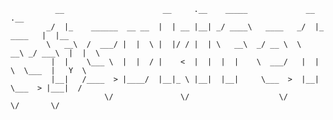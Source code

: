               __                      __     .__    _____             __             .__     
            _/  |_    ______  __ __  |  | __ |__| _/ ____\   ____   _/  |_    ____   |  |__  
            \   __\  /  ___/ |  |  \ |  |/ / |  | \   __\  _/ __ \  \   __\ _/ ___\  |  |  \ 
             |  |    \___ \  |  |  / |    <  |  |  |  |    \  ___/   |  |   \  \___  |   Y  \
             |__|   /____  > |____/  |__|_ \ |__|  |__|     \___  >  |__|    \___  > |___|  /
                         \/               \/                    \/               \/       \/ 
